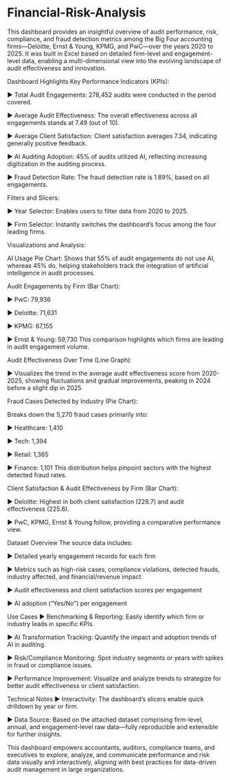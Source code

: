 # Financial-Risk-Analysis

This dashboard provides an insightful overview of audit performance, risk, compliance, and fraud detection metrics among the Big Four accounting firms—Deloitte, Ernst & Young, KPMG, and PwC—over the years 2020 to 2025. It was built in Excel based on detailed firm-level and engagement-level data, enabling a multi-dimensional view into the evolving landscape of audit effectiveness and innovation.

Dashboard Highlights
Key Performance Indicators (KPIs):

► Total Audit Engagements: 278,452 audits were conducted in the period covered.

► Average Audit Effectiveness: The overall effectiveness across all engagements stands at 7.49 (out of 10).

► Average Client Satisfaction: Client satisfaction averages 7.34, indicating generally positive feedback.

► AI Auditing Adoption: 45% of audits utilized AI, reflecting increasing digitization in the auditing process.

► Fraud Detection Rate: The fraud detection rate is 1.89%, based on all engagements.

Filters and Slicers:

► Year Selector: Enables users to filter data from 2020 to 2025.

► Firm Selector: Instantly switches the dashboard’s focus among the four leading firms.

Visualizations and Analysis:

AI Usage Pie Chart: Shows that 55% of audit engagements do not use AI, whereas 45% do, helping stakeholders track the integration of artificial intelligence in audit processes.

Audit Engagements by Firm (Bar Chart):

► PwC: 79,936

► Deloitte: 71,631

► KPMG: 67,155

► Ernst & Young: 59,730
This comparison highlights which firms are leading in audit engagement volume.

Audit Effectiveness Over Time (Line Graph):

► Visualizes the trend in the average audit effectiveness score from 2020-2025, showing fluctuations and gradual improvements, peaking in 2024 before a slight dip in 2025.

Fraud Cases Detected by Industry (Pie Chart):

Breaks down the 5,270 fraud cases primarily into:

► Healthcare: 1,410

► Tech: 1,394

► Retail: 1,365

► Finance: 1,101
This distribution helps pinpoint sectors with the highest detected fraud rates.

Client Satisfaction & Audit Effectiveness by Firm (Bar Chart):

► Deloitte: Highest in both client satisfaction (228.7) and audit effectiveness (225.6).

► PwC, KPMG, Ernst & Young follow, providing a comparative performance view.

Dataset Overview
The source data includes:

► Detailed yearly engagement records for each firm

► Metrics such as high-risk cases, compliance violations, detected frauds, industry affected, and financial/revenue impact

► Audit effectiveness and client satisfaction scores per engagement

► AI adoption (“Yes/No”) per engagement

Use Cases
► Benchmarking & Reporting: Easily identify which firm or industry leads in specific KPIs.

► AI Transformation Tracking: Quantify the impact and adoption trends of AI in auditing.

► Risk/Compliance Monitoring: Spot industry segments or years with spikes in fraud or compliance issues.

► Performance Improvement: Visualize and analyze trends to strategize for better audit effectiveness or client satisfaction.

Technical Notes
► Interactivity: The dashboard’s slicers enable quick drilldown by year or firm.

► Data Source: Based on the attached dataset comprising firm-level, annual, and engagement-level raw data—fully reproducible and extensible for further insights.

This dashboard empowers accountants, auditors, compliance teams, and executives to explore, analyze, and communicate performance and risk data visually and interactively, aligning with best practices for data-driven audit management in large organizations.
